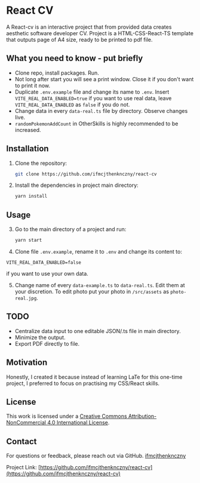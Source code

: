 # React CV

A React-cv is an interactive project that from provided data creates aesthetic software developer CV. Project is a HTML-CSS-React-TS template that outputs page of A4 size, ready to be printed to pdf file.

## What you need to know - put briefly

* Clone repo, install packages. Run.
* Not long after start you will see a print window. Close it if you don't want to print it now.
* Duplicate `.env.example` file and change its name to `.env`. Insert `VITE_REAL_DATA_ENABLED=true` if you want to use real data, leave `VITE_REAL_DATA_ENABLED` as `false` if you do not.
* Change data in every `data-real.ts` file by directory. Observe changes live.
* `randomPokemonAddCount` in OtherSkills is highly recommended to be increased.

## Installation

1. Clone the repository:
   ```bash
   git clone https://github.com/ifmcjthenknczny/react-cv
   ```
2. Install the dependencies in project main directory:
   ```bash
   yarn install
   ```

## Usage

3. Go to the main directory of a project and run:
    ```bash
    yarn start
    ```

4. Clone file `.env.example`, rename it to `.env` and change its content to:
```
VITE_REAL_DATA_ENABLED=false
```
if you want to use your own data.

5. Change name of every `data-example.ts` to `data-real.ts`. Edit them at your discretion. To edit photo put your photo in `/src/assets` as `photo-real.jpg`.

## TODO

* Centralize data input to one editable JSON/.ts file in main directory.
* Minimize the output.
* Export PDF directly to file.

## Motivation
Honestly, I created it because instead of learning LaTe for this one-time project, I preferred to focus on practising my CSS/React skills.

## License

This work is licensed under a [Creative Commons Attribution-NonCommercial 4.0 International License](https://creativecommons.org/licenses/by-nc/4.0/).

## Contact

For questions or feedback, please reach out via GitHub.
[ifmcjthenknczny](https://github.com/ifmcjthenknczny)  

Project Link: [https://github.com/ifmcjthenknczny/react-cv](https://github.com/ifmcjthenknczny/react-cv)